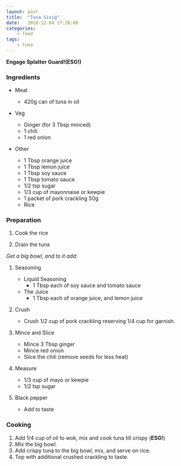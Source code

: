 ```yaml
---
layout: post
title:	"Tuna Sisig"
date:	2018-12-04 17:26:00
categories:
    - food
tags:
    - tuna
---
```


**Engage Splatter Guard!(ESG!)**

### Ingredients

* Meat
    * 420g can of tuna in oil

* Veg
    * Ginger (for 3 Tbsp minced)
    * 1 chili
    * 1 red onion
* Other
    * 1 Tbsp orange juice
    * 1 Tbsp lemon juice
    * 1 Tbsp soy sauce
    * 1 Tbsp tomato sauce
    * 1/2 tsp sugar
    * 1/3 cup of mayonnaise or kewpie
    * 1 packet of pork crackling 50g
    * Rice

### Preparation

1. Cook the rice

1. Drain the tuna

_Get a big bowl, and to it add:_

1. Seasoning
    * Liquid Seasoning
        * 1 Tbsp each of soy sauce and tomato sauce
    * The Juice
        * 1 Tbsp each of orange juice, and lemon juice

1. Crush
    * Crush 1/2 cup of pork crackling reserving 1/4 cup for garnish.

1. Mince and Slice
    * Mince 3 Tbsp ginger
    * Mince red onion
    * Slice the chili (remove seeds for less heat)

1. Measure
    * 1/3 cup of mayo or kewpie
    * 1/2 tsp sugar

1. Black pepper
    * Add to taste

### Cooking

1. Add 1/4 cup of oil to wok, mix and cook tuna till crispy (**ESG!**)
1. Mix the big bowl.
1. Add crispy tuna to the big bowl, mix, and serve on rice.
1. Top with additional crushed crackling to taste.
